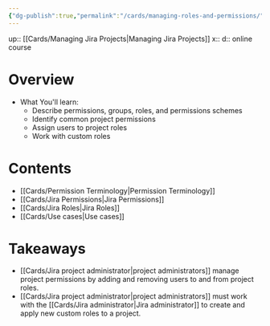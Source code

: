 ```yaml
---
{"dg-publish":true,"permalink":"/cards/managing-roles-and-permissions/"}
---
```


up:: [[Cards/Managing Jira Projects\|Managing Jira Projects]] 
x:: 
d:: online course

# Overview

- What You'll learn: 
	- Describe permissions, groups, roles, and permissions schemes
	- Identify common project permissions
	- Assign users to project roles
	- Work with custom roles

# Contents 

- [[Cards/Permission Terminology\|Permission Terminology]]
- [[Cards/Jira Permissions\|Jira Permissions]]
- [[Cards/Jira Roles\|Jira Roles]]
- [[Cards/Use cases\|Use cases]]

# Takeaways

- [[Cards/Jira project administrator\|project administrators]] manage project permissions by adding and removing users to and from project roles.
- [[Cards/Jira project administrator\|project administrators]] must work with the [[Cards/Jira administrator\|Jira administrator]] to create and apply new custom roles to a project.